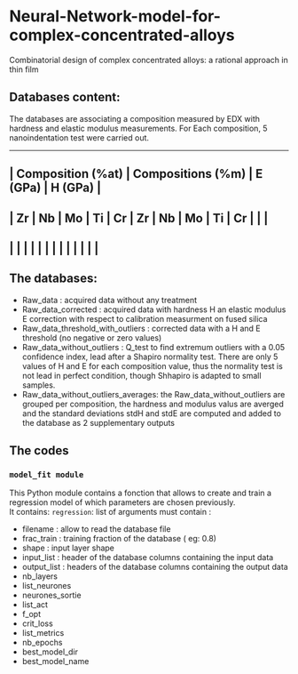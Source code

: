 # Neural-Network-model-for-complex-concentrated-alloys
Combinatorial design of complex concentrated alloys: a rational approach in thin film

## Databases content:
The databases are associating a composition measured by EDX with hardness and elastic modulus measurements. For Each composition, 5 nanoindentation test were carried out.

-----------------------------------------------------------------------
| Composition (%at)      | Compositions (%m)      | E (GPa) | H (GPa) |
---------------------------------------------------
| Zr | Nb | Mo | Ti | Cr | Zr | Nb | Mo | Ti | Cr |         |         |
-----------------------------------------------------------------------
|    |    |    |    |    |    |    |    |    |    |         |         |
-----------------------------------------------------------------------

## The databases:
  - Raw_data                          : acquired data without any treatment
  - Raw_data_corrected                : acquired data with hardness H an elastic modulus E correction with respect to calibration measurment on fused silica
  - Raw_data_threshold_with_outliers  : corrected data with a H and E threshold (no negative or zero values)
  - Raw_data_without_outliers         : Q_test to find extremum outliers with a 0.05 confidence index, lead after a Shapiro normality test. There are only 5 values of H and E for each composition value, thus the normality test is not lead in perfect condition, though Shhapiro is adapted to small 
                                      samples.
  - Raw_data_without_outliers_averages: the Raw_data_without_outliers are grouped per composition, the hardness and modulus valus are averged and the standard deviations stdH and stdE are computed and added to the database as 2 supplementary outputs
## The codes
### ``model_fit module``

This Python module contains a fonction that allows to create and train a regression model of which parameters are chosen previously.\
It contains: 
``regression``: list of arguments must contain : 
- filename : allow to read the database file
- frac_train : training fraction of the database ( eg: 0.8)
- shape : input layer shape 
- input_list : header of the database columns containing the input data
- output_list : headers of the database columns containing the output data
- nb_layers
- list_neurones
- neurones_sortie
- list_act
- f_opt
- crit_loss
- list_metrics
- nb_epochs
- best_model_dir
- best_model_name
    
